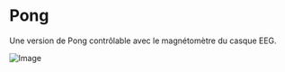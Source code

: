 # Pong

Une version de Pong contrôlable avec le magnétomètre du casque EEG.

![Image](https://github.com/lowlighter/brain/blob/master/miscelleanous/imgs/pong.png)

